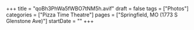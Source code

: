 +++
title = "qoBh3PhWa5fWBO7tNM5h.avif"
draft = false
tags = ["Photos"]
categories = ["Pizza Time Theatre"]
pages = ["Springfield, MO (1773 S Glenstone Ave)"]
startDate = ""
+++
